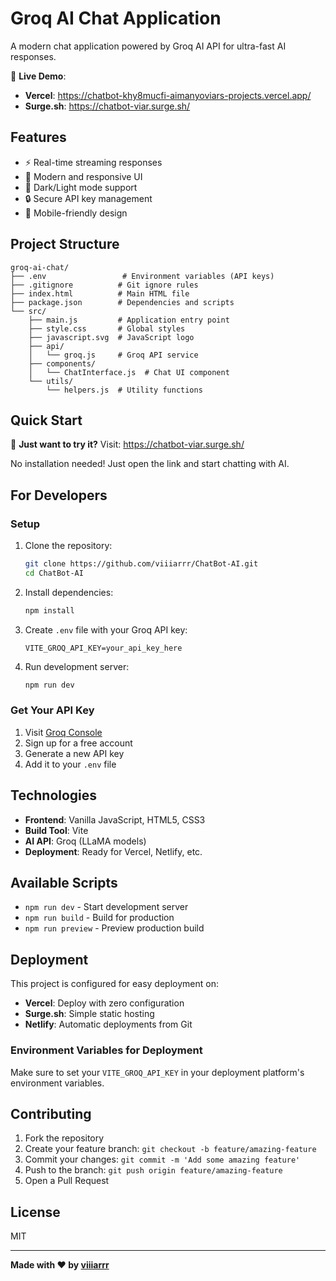 # Groq AI Chat Application

A modern chat application powered by Groq AI API for ultra-fast AI responses.

🌟 **Live Demo**: 
- **Vercel**: https://chatbot-khy8mucfi-aimanyoviars-projects.vercel.app/
- **Surge.sh**: https://chatbot-viar.surge.sh/

## Features

- ⚡ Real-time streaming responses
- 🎨 Modern and responsive UI
- 🌙 Dark/Light mode support
- 🔒 Secure API key management
- 📱 Mobile-friendly design

## Project Structure

```
groq-ai-chat/
├── .env                 # Environment variables (API keys)
├── .gitignore          # Git ignore rules
├── index.html          # Main HTML file
├── package.json        # Dependencies and scripts
└── src/
    ├── main.js         # Application entry point
    ├── style.css       # Global styles
    ├── javascript.svg  # JavaScript logo
    ├── api/
    │   └── groq.js     # Groq API service
    ├── components/
    │   └── ChatInterface.js  # Chat UI component
    └── utils/
        └── helpers.js  # Utility functions
```

## Quick Start

🚀 **Just want to try it?** Visit: https://chatbot-viar.surge.sh/

No installation needed! Just open the link and start chatting with AI.

## For Developers

### Setup

1. Clone the repository:
   ```bash
   git clone https://github.com/viiiarrr/ChatBot-AI.git
   cd ChatBot-AI
   ```

2. Install dependencies:
   ```bash
   npm install
   ```

3. Create `.env` file with your Groq API key:
   ```
   VITE_GROQ_API_KEY=your_api_key_here
   ```

4. Run development server:
   ```bash
   npm run dev
   ```

### Get Your API Key

1. Visit [Groq Console](https://console.groq.com/keys)
2. Sign up for a free account
3. Generate a new API key
4. Add it to your `.env` file

## Technologies

- **Frontend**: Vanilla JavaScript, HTML5, CSS3
- **Build Tool**: Vite
- **AI API**: Groq (LLaMA models)
- **Deployment**: Ready for Vercel, Netlify, etc.

## Available Scripts

- `npm run dev` - Start development server
- `npm run build` - Build for production
- `npm run preview` - Preview production build

## Deployment

This project is configured for easy deployment on:
- **Vercel**: Deploy with zero configuration
- **Surge.sh**: Simple static hosting
- **Netlify**: Automatic deployments from Git

### Environment Variables for Deployment

Make sure to set your `VITE_GROQ_API_KEY` in your deployment platform's environment variables.

## Contributing

1. Fork the repository
2. Create your feature branch: `git checkout -b feature/amazing-feature`
3. Commit your changes: `git commit -m 'Add some amazing feature'`
4. Push to the branch: `git push origin feature/amazing-feature`
5. Open a Pull Request

## License

MIT

---

**Made with ❤️ by [viiiarrr](https://github.com/viiiarrr)**
